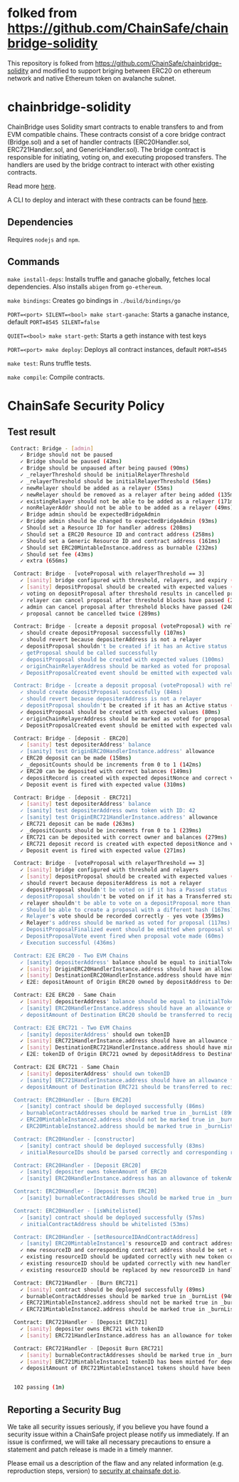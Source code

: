 # folked from  https://github.com/ChainSafe/chainbridge-solidity

This repository is folked from https://github.com/ChainSafe/chainbridge-solidity and modified to support briging between ERC20 on ethereum network and native Ethereum token on avalanche subnet.



# chainbridge-solidity

ChainBridge uses Solidity smart contracts to enable transfers to and from EVM compatible chains. These contracts consist of a core bridge contract (Bridge.sol) and a set of handler contracts (ERC20Handler.sol, ERC721Handler.sol, and GenericHandler.sol). The bridge contract is responsible for initiating, voting on, and executing proposed transfers. The handlers are used by the bridge contract to interact with other existing contracts.

Read more [here](https://chainbridge.chainsafe.io/).

A CLI to deploy and interact with these contracts can be found [here](https://github.com/ChainSafe/chainbridge-deploy/tree/master/cb-sol-cli).

## Dependencies

Requires `nodejs` and `npm`.

## Commands

`make install-deps`: Installs truffle and ganache globally, fetches local dependencies. Also installs `abigen` from `go-ethereum`.

`make bindings`: Creates go bindings in `./build/bindings/go`

`PORT=<port> SILENT=<bool> make start-ganache`: Starts a ganache instance, default `PORT=8545 SILENT=false`

`QUIET=<bool> make start-geth`: Starts a geth instance with test keys

`PORT=<port> make deploy`: Deploys all contract instances, default `PORT=8545`

`make test`: Runs truffle tests.

`make compile`: Compile contracts.

# ChainSafe Security Policy

## Test result
```bash
 Contract: Bridge - [admin]
    ✓ Bridge should not be paused
    ✓ Bridge should be paused (42ms)
    ✓ Bridge should be unpaused after being paused (90ms)
    ✓ _relayerThreshold should be initialRelayerThreshold
    ✓ _relayerThreshold should be initialRelayerThreshold (56ms)
    ✓ newRelayer should be added as a relayer (55ms)
    ✓ newRelayer should be removed as a relayer after being added (135ms)
    ✓ existingRelayer should not be able to be added as a relayer (171ms)
    ✓ nonRelayerAddr should not be able to be added as a relayer (49ms)
    ✓ Bridge admin should be expectedBridgeAdmin
    ✓ Bridge admin should be changed to expectedBridgeAdmin (93ms)
    ✓ Should set a Resource ID for handler address (208ms)
    ✓ Should set a ERC20 Resource ID and contract address (258ms)
    ✓ Should set a Generic Resource ID and contract address (161ms)
    ✓ Should set ERC20MintableInstance.address as burnable (232ms)
    ✓ Should set fee (43ms)
    ✓ extra (656ms)

  Contract: Bridge - [voteProposal with relayerThreshold == 3]
    ✓ [sanity] bridge configured with threshold, relayers, and expiry (58ms)
    ✓ [sanity] depositProposal should be created with expected values (126ms)
    ✓ voting on depositProposal after threshold results in cancelled proposal (248ms)
    ✓ relayer can cancel proposal after threshold blocks have passed (238ms)
    ✓ admin can cancel proposal after threshold blocks have passed (240ms)
    ✓ proposal cannot be cancelled twice (289ms)

  Contract: Bridge - [create a deposit proposal (voteProposal) with relayerThreshold = 1]
    ✓ should create depositProposal successfully (107ms)
    ✓ should revert because depositerAddress is not a relayer
    ✓ depositProposal shouldn't be created if it has an Active status (152ms)
    ✓ getProposal should be called successfully
    ✓ depositProposal should be created with expected values (100ms)
    ✓ originChainRelayerAddress should be marked as voted for proposal (128ms)
    ✓ DepositProposalCreated event should be emitted with expected values (88ms)

  Contract: Bridge - [create a deposit proposal (voteProposal) with relayerThreshold > 1]
    ✓ should create depositProposal successfully (84ms)
    ✓ should revert because depositerAddress is not a relayer
    ✓ depositProposal shouldn't be created if it has an Active status (139ms)
    ✓ depositProposal should be created with expected values (80ms)
    ✓ originChainRelayerAddress should be marked as voted for proposal (118ms)
    ✓ DepositProposalCreated event should be emitted with expected values (100ms)

  Contract: Bridge - [deposit - ERC20]
    ✓ [sanity] test depositerAddress' balance
    ✓ [sanity] test OriginERC20HandlerInstance.address' allowance
    ✓ ERC20 deposit can be made (158ms)
    ✓ _depositCounts should be increments from 0 to 1 (142ms)
    ✓ ERC20 can be deposited with correct balances (149ms)
    ✓ depositRecord is created with expected depositNonce and correct value (137ms)
    ✓ Deposit event is fired with expected value (310ms)

  Contract: Bridge - [deposit - ERC721]
    ✓ [sanity] test depositerAddress' balance
    ✓ [sanity] test depositerAddress owns token with ID: 42
    ✓ [sanity] test OriginERC721HandlerInstance.address' allowance
    ✓ ERC721 deposit can be made (263ms)
    ✓ _depositCounts should be increments from 0 to 1 (239ms)
    ✓ ERC721 can be deposited with correct owner and balances (279ms)
    ✓ ERC721 deposit record is created with expected depositNonce and values (280ms)
    ✓ Deposit event is fired with expected value (271ms)

  Contract: Bridge - [voteProposal with relayerThreshold == 3]
    ✓ [sanity] bridge configured with threshold and relayers
    ✓ [sanity] depositProposal should be created with expected values (103ms)
    ✓ should revert because depositerAddress is not a relayer
    ✓ depositProposal shouldn't be voted on if it has a Passed status (254ms)
    ✓ depositProposal shouldn't be voted on if it has a Transferred status (374ms)
    ✓ relayer shouldn't be able to vote on a depositProposal more than once (132ms)
    ✓ Should be able to create a proposal with a different hash (167ms)
    ✓ Relayer's vote should be recorded correctly - yes vote (359ms)
    ✓ Relayer's address should be marked as voted for proposal (117ms)
    ✓ DepositProposalFinalized event should be emitted when proposal status updated to passed after numYes >= relayerThreshold (228ms)
    ✓ DepositProposalVote event fired when proposal vote made (60ms)
    ✓ Execution successful (436ms)

  Contract: E2E ERC20 - Two EVM Chains
    ✓ [sanity] depositerAddress' balance should be equal to initialTokenAmount
    ✓ [sanity] OriginERC20HandlerInstance.address should have an allowance of depositAmount from depositerAddress
    ✓ [sanity] DestinationERC20HandlerInstance.address should have minterRole for DestinationERC20MintableInstance
    ✓ E2E: depositAmount of Origin ERC20 owned by depositAddress to Destination ERC20 owned by recipientAddress and back again (822ms)

  Contract: E2E ERC20 - Same Chain
    ✓ [sanity] depositerAddress' balance should be equal to initialTokenAmount
    ✓ [sanity] ERC20HandlerInstance.address should have an allowance of depositAmount from depositerAddress
    ✓ depositAmount of Destination ERC20 should be transferred to recipientAddress (407ms)

  Contract: E2E ERC721 - Two EVM Chains
    ✓ [sanity] depositerAddress' should own tokenID
    ✓ [sanity] ERC721HandlerInstance.address should have an allowance for tokenID from depositerAddress
    ✓ [sanity] DestinationERC721HandlerInstance.address should have minterRole for DestinationERC721MintableInstance
    ✓ E2E: tokenID of Origin ERC721 owned by depositAddress to Destination ERC721 owned by recipientAddress and back again (2217ms)

  Contract: E2E ERC721 - Same Chain
    ✓ [sanity] depositerAddress' should own tokenID
    ✓ [sanity] ERC721HandlerInstance.address should have an allowance for tokenID from depositerAddress
    ✓ depositAmount of Destination ERC721 should be transferred to recipientAddress (613ms)

  Contract: ERC20Handler - [Burn ERC20]
    ✓ [sanity] contract should be deployed successfully (86ms)
    ✓ burnableContractAddresses should be marked true in _burnList (89ms)
    ✓ ERC20MintableInstance2.address should not be marked true in _burnList (92ms)
    ✓ ERC20MintableInstance2.address should be marked true in _burnList after setBurnable is called (99ms)

  Contract: ERC20Handler - [constructor]
    ✓ [sanity] contract should be deployed successfully (83ms)
    ✓ initialResourceIDs should be parsed correctly and corresponding resourceID mappings should have expected values (123ms)

  Contract: ERC20Handler - [Deposit ERC20]
    ✓ [sanity] depositer owns tokenAmount of ERC20
    ✓ [sanity] ERC20HandlerInstance.address has an allowance of tokenAmount from depositerAddress

  Contract: ERC20Handler - [Deposit Burn ERC20]
    ✓ [sanity] burnableContractAddresses should be marked true in _burnList

  Contract: ERC20Handler - [isWhitelisted]
    ✓ [sanity] contract should be deployed successfully (57ms)
    ✓ initialContractAddress should be whitelisted (53ms)

  Contract: ERC20Handler - [setResourceIDAndContractAddress]
    ✓ [sanity] ERC20MintableInstance1's resourceID and contract address should be set correctly
    ✓ new resourceID and corresponding contract address should be set correctly (161ms)
    ✓ existing resourceID should be updated correctly with new token contract address (407ms)
    ✓ existing resourceID should be updated correctly with new handler address (670ms)
    ✓ existing resourceID should be replaced by new resourceID in handler (532ms)

  Contract: ERC721Handler - [Burn ERC721]
    ✓ [sanity] contract should be deployed successfully (89ms)
    ✓ burnableContractAddresses should be marked true in _burnList (94ms)
    ✓ ERC721MintableInstance2.address should not be marked true in _burnList (68ms)
    ✓ ERC721MintableInstance2.address should be marked true in _burnList after setBurnable is called (125ms)

  Contract: ERC721Handler - [Deposit ERC721]
    ✓ [sanity] depositer owns ERC721 with tokenID
    ✓ [sanity] ERC721HandlerInstance.address has an allowance for tokenID

  Contract: ERC721Handler - [Deposit Burn ERC721]
    ✓ [sanity] burnableContractAddresses should be marked true in _burnList
    ✓ [sanity] ERC721MintableInstance1 tokenID has been minted for depositerAddress
    ✓ depositAmount of ERC721MintableInstance1 tokens should have been burned (284ms)


  102 passing (1m)

```

## Reporting a Security Bug

We take all security issues seriously, if you believe you have found a security issue within a ChainSafe
project please notify us immediately. If an issue is confirmed, we will take all necessary precautions 
to ensure a statement and patch release is made in a timely manner.

Please email us a description of the flaw and any related information (e.g. reproduction steps, version) to
[security at chainsafe dot io](mailto:security@chainsafe.io).


